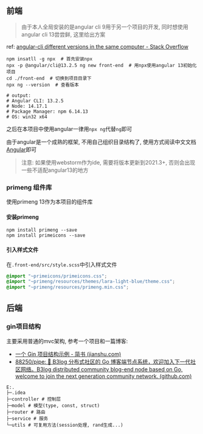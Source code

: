 ## 前端

> 由于本人全局安装的是angular cli 9用于另一个项目的开发, 同时想使用angular cli 13尝尝鲜, 这里给出方案

ref: [angular-cli different versions in the same computer - Stack Overflow](https://stackoverflow.com/questions/43018777/angular-cli-different-versions-in-the-same-computer)

```shell
npm insatll -g npx  # 首先安装npx
npx -p @angular/cli@13.2.5 ng new front-end  # 用npx使用angular 13初始化项目
cd ./front-end  # 切换到项目目录下
npx ng --version  # 查看版本

# output: 
# Angular CLI: 13.2.5
# Node: 14.17.1
# Package Manager: npm 6.14.13
# OS: win32 x64
```

之后在本项目中使用angular一律用`npx ng`代替`ng`即可

由于angular是一个成熟的框架, 不用自己组织目录结构了, 使用方式阅读中文文档[Angular](https://angular.cn/)即可

> 注意: 如果使用webstorm作为ide, 需要将版本更新到2021.3+, 否则会出现一些不适配angular13的地方

### primeng 组件库

使用primeng 13作为本项目的组件库

#### 安装primeng

```shell
npm install primeng --save
npm install primeicons --save
```

#### 引入样式文件

在`.front-end/src/style.scss`中引入样式文件

```scss
@import "~primeicons/primeicons.css";
@import "~primeng/resources/themes/lara-light-blue/theme.css";
@import "~primeng/resources/primeng.min.css";
```

## 后端

### gin项目结构

主要采用普通的mvc架构, 参考一个项目和一篇博客: 

- [一个 Gin 项目结构示例 - 简书 (jianshu.com)](https://www.jianshu.com/p/92919004293d)
- [88250/pipe: 🎷 B3log 分布式社区的 Go 博客端节点系统，欢迎加入下一代社区网络。B3log distributed community blog-end node based on Go, welcome to join the next generation community network. (github.com)](https://github.com/88250/pipe)

```shell
E:.
├─.idea
├─controller # 控制层
├─model # 模型(type, const, struct)
├─router # 路由
├─service # 服务
└─utils # 可复用方法(session处理, rand生成...)
```

